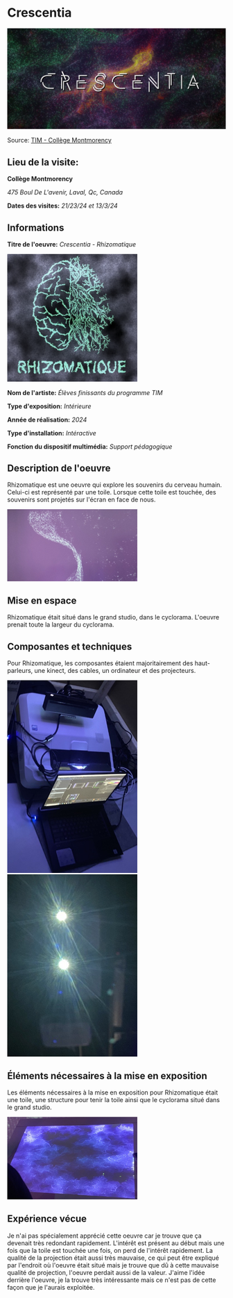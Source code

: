 # Crescentia

<img src="medias/crescentia.PNG" style="width:600px;">

Source: [TIM - Collège Montmorency](https://tim-montmorency.com/2024/)

## Lieu de la visite:  
**Collège Montmorency**

*475 Boul De L'avenir, Laval, Qc, Canada*

**Dates des visites:** *21/23/24 et 13/3/24*

## Informations

**Titre de l'oeuvre:** *Crescentia - Rhizomatique*

<img src="medias/rhizomatique.png" style="width:300px;">

**Nom de l'artiste:** *Élèves finissants du programme TIM*

**Type d'exposition:** *Intérieure*

**Année de réalisation:** *2024*

**Type d'installation:** *Intéractive*

**Fonction du dispositif multimédia:** *Support pédagogique*

## Description de l'oeuvre
Rhizomatique est une oeuvre qui explore les souvenirs du cerveau humain. Celui-ci est représenté par une toile. Lorsque cette toile est touchée, des souvenirs sont projetés sur l'écran en face de nous.

<img src="medias/rhizomatique1_resultat.png" style="width:300px;">

## Mise en espace
Rhizomatique était situé dans le grand studio, dans le cyclorama. L'oeuvre prenait toute la largeur du cyclorama.

## Composantes et techniques
Pour Rhizomatique, les composantes étaient majoritairement des haut-parleurs, une kinect, des cables, un ordinateur et des projecteurs.

<img src="medias/rhizomatique2_composants.png" style="width:300px;"> <img src="medias/rhizomatique2_composants_projecteurs.png" style="width:300px;">

## Éléments nécessaires à la mise en exposition
Les éléments nécessaires à la mise en exposition pour Rhizomatique était une toile, une structure pour tenir la toile ainsi que le cyclorama situé dans le grand studio.

<img src="medias/rhizomatique1_table.png" style="width:300px;">

## Expérience vécue
Je n'ai pas spécialement apprécié cette oeuvre car je trouve que ça devenait très redondant rapidement. L'intérêt est présent au début mais une fois que la toile est touchée une fois, on perd de l'intérêt rapidement. La qualité de la projection était aussi très mauvaise, ce qui peut être expliqué par l'endroit où l'oeuvre était situé mais je trouve que dû à cette mauvaise qualité de projection, l'oeuvre perdait aussi de la valeur. J'aime l'idée derrière l'oeuvre, je la trouve très intéressante mais ce n'est pas de cette façon que je l'aurais exploitée.
